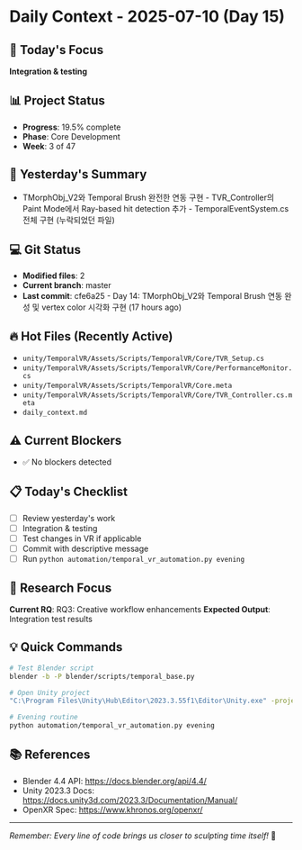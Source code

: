 # Daily Context - 2025-07-10 (Day 15)

## 🎯 Today's Focus
**Integration & testing**

## 📊 Project Status
- **Progress**: 19.5% complete
- **Phase**: Core Development
- **Week**: 3 of 47

## 📝 Yesterday's Summary
- TMorphObj_V2와 Temporal Brush 완전한 연동 구현 - TVR_Controller의 Paint Mode에서 Ray-based hit detection 추가 - TemporalEventSystem.cs 전체 구현 (누락되었던 파일)

## 💻 Git Status
- **Modified files**: 2
- **Current branch**: master
- **Last commit**: cfe6a25 - Day 14: TMorphObj_V2와 Temporal Brush 연동 완성 및 vertex color 시각화 구현 (17 hours ago)

## 🔥 Hot Files (Recently Active)
- `unity/TemporalVR/Assets/Scripts/TemporalVR/Core/TVR_Setup.cs`
- `unity/TemporalVR/Assets/Scripts/TemporalVR/Core/PerformanceMonitor.cs`
- `unity/TemporalVR/Assets/Scripts/TemporalVR/Core.meta`
- `unity/TemporalVR/Assets/Scripts/TemporalVR/Core/TVR_Controller.cs.meta`
- `daily_context.md`

## ⚠️ Current Blockers
- ✅ No blockers detected

## 📋 Today's Checklist
- [ ] Review yesterday's work
- [ ] Integration & testing
- [ ] Test changes in VR if applicable  
- [ ] Commit with descriptive message
- [ ] Run `python automation/temporal_vr_automation.py evening`

## 🎯 Research Focus
**Current RQ**: RQ3: Creative workflow enhancements
**Expected Output**: Integration test results

## 💡 Quick Commands
```bash
# Test Blender script
blender -b -P blender/scripts/temporal_base.py

# Open Unity project  
"C:\Program Files\Unity\Hub\Editor\2023.3.55f1\Editor\Unity.exe" -projectPath "unity\TemporalVR"

# Evening routine
python automation/temporal_vr_automation.py evening
```

## 📚 References
- Blender 4.4 API: https://docs.blender.org/api/4.4/
- Unity 2023.3 Docs: https://docs.unity3d.com/2023.3/Documentation/Manual/
- OpenXR Spec: https://www.khronos.org/openxr/

---
*Remember: Every line of code brings us closer to sculpting time itself!* 🚀
